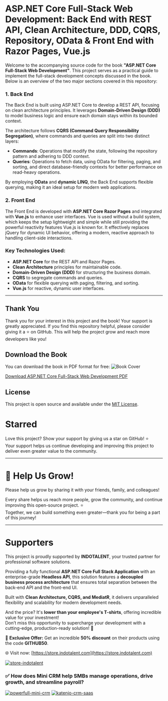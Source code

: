 # ASP.NET Core Full-Stack Web Development: Back End with REST API, Clean Architecture, DDD, CQRS, Repository, OData & Front End with Razor Pages, Vue.js


Welcome to the accompanying source code for the book **"ASP.NET Core Full-Stack Web Development"**. This project serves as a practical guide to implement the full-stack development concepts discussed in the book. Below is an overview of the two major sections covered in this repository:

### 1. Back End
The Back End is built using ASP.NET Core to develop a REST API, focusing on clean architecture principles. It leverages **Domain-Driven Design (DDD)** to model business logic and ensure each domain stays within its bounded context. 

The architecture follows **CQRS (Command Query Responsibility Segregation)**, where commands and queries are split into two distinct layers:
- **Commands**: Operations that modify the state, following the repository pattern and adhering to DDD context.
- **Queries**: Operations to fetch data, using OData for filtering, paging, and sorting, and direct database-friendly contexts for better performance on read-heavy operations.

By employing **OData** and **dynamic LINQ**, the Back End supports flexible querying, making it an ideal setup for modern web applications.

### 2. Front End
The Front End is developed with **ASP.NET Core Razor Pages** and integrated with **Vue.js** to enhance user interfaces. Vue is used without a build system, which keeps the setup lightweight and simple while still providing the powerful reactivity features Vue.js is known for. It effectively replaces jQuery for dynamic UI behavior, offering a modern, reactive approach to handling client-side interactions. 

### Key Technologies Used:
- **ASP.NET Core** for the REST API and Razor Pages.
- **Clean Architecture** principles for maintainable code.
- **Domain-Driven Design (DDD)** for structuring the business domain.
- **CQRS** to segregate commands and queries.
- **OData** for flexible querying with paging, filtering, and sorting.
- **Vue.js** for reactive, dynamic user interfaces.

---

## Thank You
Thank you for your interest in this project and the book! Your support is greatly appreciated. If you find this repository helpful, please consider giving it a ⭐️ on GitHub. This will help the project grow and reach more developers like you!

## Download the Book
You can download the book in PDF format for free:
![Book Cover](book-cover.png)

[Download ASP.NET Core Full-Stack Web Development PDF](ASPNET-FullStack-Development-Back-End-Front-End.pdf)

## License
This project is open source and available under the [MIT License](LICENSE).

# Starred  
Love this project? Show your support by giving us a star on GitHub! ⭐  
Your support helps us continue developing and improving this project to deliver even greater value to the community.  


---
# 🌱 Help Us Grow!  
Please help us grow by sharing it with your friends, family, and colleagues!  

Every share helps us reach more people, grow the community, and continue improving this open-source project. ⭐  
Together, we can build something even greater—thank you for being a part of this journey!  

---

# Supporters  

This project is proudly supported by **INDOTALENT**, your trusted partner for professional software solutions.  

Providing a fully functional **ASP.NET Core Full Stack Application** with an enterprise-grade **Headless API**, this solution features a **decoupled business process architecture** that ensures total separation between the back-end API and the front-end UI.  

Built with **Clean Architecture, CQRS, and MediatR**, it delivers unparalleled flexibility and scalability for modern development needs.  

And the price? It's **lower than your employee's T-shirts**, offering incredible value for your investment!  
Don’t miss this opportunity to supercharge your development with a cutting-edge, production-ready solution! 🚀  

🎉 **Exclusive Offer:** Get an incredible **50% discount** on their products using the code **GITHUB50**.  

🌐 Visit now: [https://store.indotalent.com](https://store.indotalent.com)  

[![store-indotalent](https://cdn.shopify.com/s/files/1/0097/8422/9945/files/store-indotalent-hero.png?v=1737235553)](https://store.indotalent.com)
### ✅ **How does Mini CRM help SMBs manage operations, drive growth, and streamline payroll?**
[![powerfull-mini-crm](https://cdn.shopify.com/s/files/1/0097/8422/9945/files/powerfull-mini-crm-for-smb.png?v=1737992595)](https://store.indotalent.com)
[![katenjo-crm-saas](https://store.indotalent.com/cdn/shop/files/hero1_f05d44f6-1298-4d0c-a46d-05395a7731d1_1024x1024@2x.png?v=1737932377)](https://store.indotalent.com/collections/featured-product/products/katenjo-crm-full-stack-edition-saas-multi-tenant)

